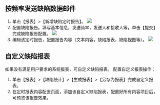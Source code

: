 ## 按频率发送缺陷数据邮件
1. 单击【报表】>【新增缺陷定时报告】。
![](http://imgcache.tce.fsphere.cn/static/mc.qcloudimg.com/static/img/44ca6988c1e85f2ed53068b941abb852/image.jpg)
2. 配置缺陷报告。填写基本信息，发送频率，发送人和接收人等，单击【提交】完成缺陷报告配置。
![](http://imgcache.tce.fsphere.cn/static/mc.qcloudimg.com/static/img/1cb2ff13a1c961ab419a9ac9ccb64293/image.jpg)
3. 编辑该定时报告，配置报告内容（文本内容，缺陷报表，缺陷视图等）。
![](http://imgcache.tce.fsphere.cn/static/mc.qcloudimg.com/static/img/72b18fe1bddf3bb2eeaa037b7b243cbd/image.jpg)

## 自定义缺陷报表
如果没有满足用户要求的系统报表，可自定义缺陷报表。
配置自定义报表操作：
1. 单击【报表】>【缺陷统计】>【生成报表】>【另存为报表】完成自定义报表。
2. 在定时报表内容配置页面，添加该自定义缺陷报表，配置好所有内容项目后，可预览该报告效果。
